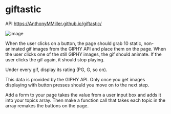 # giftastic
API 
https://AnthonyMMiller.github.io/giftastic/

![image](https://user-images.githubusercontent.com/39473837/63182016-5599f280-c006-11e9-836b-861d392004d6.png) 

When the user clicks on a button, the page should grab 10 static, non-animated gif images from the GIPHY API and place them on the page.
When the user clicks one of the still GIPHY images, the gif should animate. If the user clicks the gif again, it should stop playing.

Under every gif, display its rating (PG, G, so on).


This data is provided by the GIPHY API.
Only once you get images displaying with button presses should you move on to the next step.


Add a form to your page takes the value from a user input box and adds it into your topics array. Then make a function call that takes each topic in the array remakes the buttons on the page.

